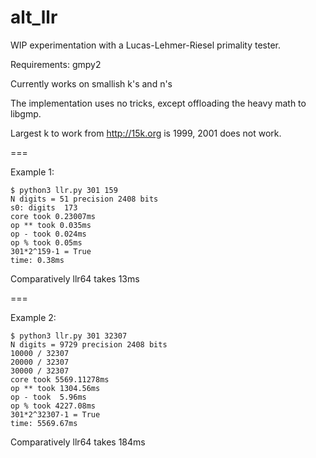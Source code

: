 # alt_llr
WIP experimentation with a Lucas-Lehmer-Riesel primality tester.

Requirements: gmpy2

Currently works on smallish k's and n's

The implementation uses no tricks, except
offloading the heavy math to libgmp.

Largest k to work from http://15k.org is 1999, 2001 does not work.

===

Example 1:

```
$ python3 llr.py 301 159
N digits = 51 precision 2408 bits
s0: digits  173
core took 0.23007ms
op ** took 0.035ms
op - took 0.024ms
op % took 0.05ms
301*2^159-1 = True
time: 0.38ms
```

Comparatively llr64 takes 13ms

===

Example 2:
```
$ python3 llr.py 301 32307
N digits = 9729 precision 2408 bits
10000 / 32307
20000 / 32307
30000 / 32307
core took 5569.11278ms
op ** took 1304.56ms
op - took  5.96ms
op % took 4227.08ms
301*2^32307-1 = True
time: 5569.67ms
```

Comparatively llr64 takes 184ms
